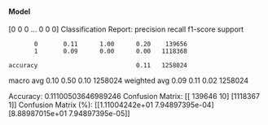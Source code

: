#### Model
[0 0 0 ... 0 0 0]
Classification Report:
              precision    recall  f1-score   support

           0       0.11      1.00      0.20    139656
           1       0.09      0.00      0.00   1118368

    accuracy                           0.11   1258024
   macro avg       0.10      0.50      0.10   1258024
weighted avg       0.09      0.11      0.02   1258024

Accuracy: 0.11100503646989246
Confusion Matrix:
[[ 139646      10]
 [1118367       1]]
Confusion Matrix (%):
[[1.11004242e+01 7.94897395e-04]
 [8.88987015e+01 7.94897395e-05]]
